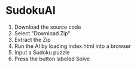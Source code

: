 # SudokuAI
1. Download the source code
2. Select "Download Zip"
3. Extract the Zip 
4. Run the AI by loading index.html into a browser 
5. Input a Sudoku puzzle
6. Press the button labeled Solve
